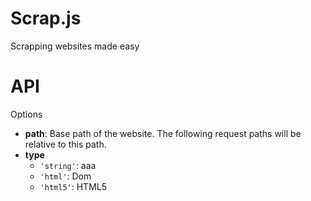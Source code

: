 Scrap.js
========

Scrapping websites made easy

API
===

Options

- **path**: Base path of the website. The following request paths will be relative to this path.
- **type**
  - ```'string'```: aaa
  - ```'html'```: Dom
  - ```'html5'```: HTML5